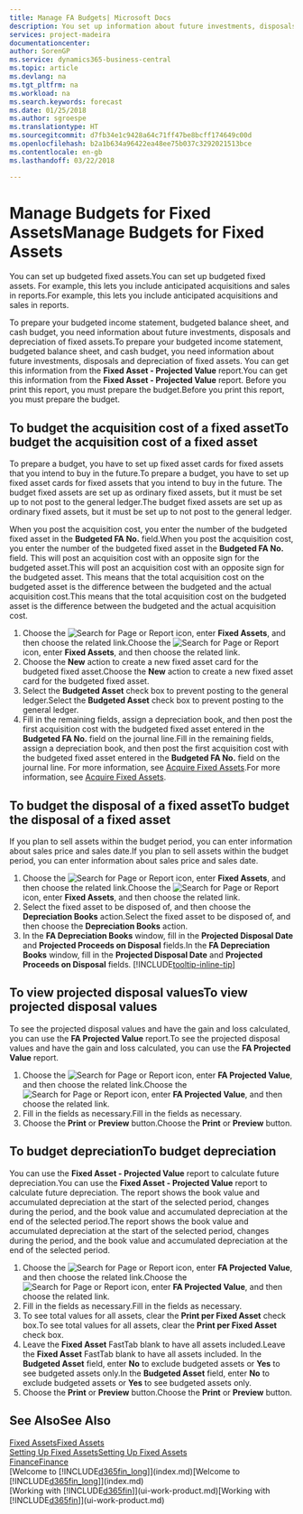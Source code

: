```yaml
---
title: Manage FA Budgets| Microsoft Docs
description: You set up information about future investments, disposals, and depreciation of fixed assets to help prepare budgets and forecasts.
services: project-madeira
documentationcenter: 
author: SorenGP
ms.service: dynamics365-business-central
ms.topic: article
ms.devlang: na
ms.tgt_pltfrm: na
ms.workload: na
ms.search.keywords: forecast
ms.date: 01/25/2018
ms.author: sgroespe
ms.translationtype: HT
ms.sourcegitcommit: d7fb34e1c9428a64c71ff47be8bcff174649c00d
ms.openlocfilehash: b2a1b634a96422ea48ee75b037c3292021513bce
ms.contentlocale: en-gb
ms.lasthandoff: 03/22/2018

---
```

# <a name="manage-budgets-for-fixed-assets"></a><span data-ttu-id="91185-103">Manage Budgets for Fixed Assets</span><span class="sxs-lookup"><span data-stu-id="91185-103">Manage Budgets for Fixed Assets</span></span>
<span data-ttu-id="91185-104">You can set up budgeted fixed assets.</span><span class="sxs-lookup"><span data-stu-id="91185-104">You can set up budgeted fixed assets.</span></span> <span data-ttu-id="91185-105">For example, this lets you include anticipated acquisitions and sales in reports.</span><span class="sxs-lookup"><span data-stu-id="91185-105">For example, this lets you include anticipated acquisitions and sales in reports.</span></span>  

<span data-ttu-id="91185-106">To prepare your budgeted income statement, budgeted balance sheet, and cash budget, you need information about future investments, disposals and depreciation of fixed assets.</span><span class="sxs-lookup"><span data-stu-id="91185-106">To prepare your budgeted income statement, budgeted balance sheet, and cash budget, you need information about future investments, disposals and depreciation of fixed assets.</span></span> <span data-ttu-id="91185-107">You can get this information from the **Fixed Asset - Projected Value** report.</span><span class="sxs-lookup"><span data-stu-id="91185-107">You can get this information from the **Fixed Asset - Projected Value** report.</span></span> <span data-ttu-id="91185-108">Before you print this report, you must prepare the budget.</span><span class="sxs-lookup"><span data-stu-id="91185-108">Before you print this report, you must prepare the budget.</span></span>  

## <a name="to-budget-the-acquisition-cost-of-a-fixed-asset"></a><span data-ttu-id="91185-109">To budget the acquisition cost of a fixed asset</span><span class="sxs-lookup"><span data-stu-id="91185-109">To budget the acquisition cost of a fixed asset</span></span>
<span data-ttu-id="91185-110">To prepare a budget, you have to set up fixed asset cards for fixed assets that you intend to buy in the future.</span><span class="sxs-lookup"><span data-stu-id="91185-110">To prepare a budget, you have to set up fixed asset cards for fixed assets that you intend to buy in the future.</span></span> <span data-ttu-id="91185-111">The budget fixed assets are set up as ordinary fixed assets, but it must be set up to not post to the general ledger.</span><span class="sxs-lookup"><span data-stu-id="91185-111">The budget fixed assets are set up as ordinary fixed assets, but it must be set up to not post to the general ledger.</span></span>

<span data-ttu-id="91185-112">When you post the acquisition cost, you enter the number of the budgeted fixed asset in the **Budgeted FA No.** field.</span><span class="sxs-lookup"><span data-stu-id="91185-112">When you post the acquisition cost, you enter the number of the budgeted fixed asset in the **Budgeted FA No.** field.</span></span> <span data-ttu-id="91185-113">This will post an acquisition cost with an opposite sign for the budgeted asset.</span><span class="sxs-lookup"><span data-stu-id="91185-113">This will post an acquisition cost with an opposite sign for the budgeted asset.</span></span> <span data-ttu-id="91185-114">This means that the total acquisition cost on the budgeted asset is the difference between the budgeted and the actual acquisition cost.</span><span class="sxs-lookup"><span data-stu-id="91185-114">This means that the total acquisition cost on the budgeted asset is the difference between the budgeted and the actual acquisition cost.</span></span>

1. <span data-ttu-id="91185-115">Choose the ![Search for Page or Report](media/ui-search/search_small.png "Search for Page or Report icon") icon, enter **Fixed Assets**, and then choose the related link.</span><span class="sxs-lookup"><span data-stu-id="91185-115">Choose the ![Search for Page or Report](media/ui-search/search_small.png "Search for Page or Report icon") icon, enter **Fixed Assets**, and then choose the related link.</span></span>
2. <span data-ttu-id="91185-116">Choose the **New** action to create a new fixed asset card for the budgeted fixed asset.</span><span class="sxs-lookup"><span data-stu-id="91185-116">Choose the **New** action to create a new fixed asset card for the budgeted fixed asset.</span></span>
3. <span data-ttu-id="91185-117">Select the **Budgeted Asset** check box to prevent posting to the general ledger.</span><span class="sxs-lookup"><span data-stu-id="91185-117">Select the **Budgeted Asset** check box to prevent posting to the general ledger.</span></span>
4. <span data-ttu-id="91185-118">Fill in the remaining fields, assign a depreciation book, and then post the first acquisition cost with the budgeted fixed asset entered in the **Budgeted FA No.** field on the journal line.</span><span class="sxs-lookup"><span data-stu-id="91185-118">Fill in the remaining fields, assign a depreciation book, and then post the first acquisition cost with the budgeted fixed asset entered in the **Budgeted FA No.** field on the journal line.</span></span> <span data-ttu-id="91185-119">For more information, see [Acquire Fixed Assets](fa-how-acquire.md).</span><span class="sxs-lookup"><span data-stu-id="91185-119">For more information, see [Acquire Fixed Assets](fa-how-acquire.md).</span></span>

## <a name="to-budget-the-disposal-of-a-fixed-asset"></a><span data-ttu-id="91185-120">To budget the disposal of a fixed asset</span><span class="sxs-lookup"><span data-stu-id="91185-120">To budget the disposal of a fixed asset</span></span>
<span data-ttu-id="91185-121">If you plan to sell assets within the budget period, you can enter information about sales price and sales date.</span><span class="sxs-lookup"><span data-stu-id="91185-121">If you plan to sell assets within the budget period, you can enter information about sales price and sales date.</span></span>

1. <span data-ttu-id="91185-122">Choose the ![Search for Page or Report](media/ui-search/search_small.png "Search for Page or Report icon") icon, enter **Fixed Assets**, and then choose the related link.</span><span class="sxs-lookup"><span data-stu-id="91185-122">Choose the ![Search for Page or Report](media/ui-search/search_small.png "Search for Page or Report icon") icon, enter **Fixed Assets**, and then choose the related link.</span></span>
2. <span data-ttu-id="91185-123">Select the fixed asset to be disposed of, and then choose the **Depreciation Books** action.</span><span class="sxs-lookup"><span data-stu-id="91185-123">Select the fixed asset to be disposed of, and then choose the **Depreciation Books** action.</span></span>
3. <span data-ttu-id="91185-124">In the **FA Depreciation Books** window, fill in the **Projected Disposal Date** and **Projected Proceeds on Disposal** fields.</span><span class="sxs-lookup"><span data-stu-id="91185-124">In the **FA Depreciation Books** window, fill in the **Projected Disposal Date** and **Projected Proceeds on Disposal** fields.</span></span> [!INCLUDE[tooltip-inline-tip](includes/tooltip-inline-tip_md.md)]

## <a name="to-view-projected-disposal-values"></a><span data-ttu-id="91185-125">To view projected disposal values</span><span class="sxs-lookup"><span data-stu-id="91185-125">To view projected disposal values</span></span>
<span data-ttu-id="91185-126">To see the projected disposal values and have the gain and loss calculated, you can use the **FA Projected Value** report.</span><span class="sxs-lookup"><span data-stu-id="91185-126">To see the projected disposal values and have the gain and loss calculated, you can use the **FA Projected Value** report.</span></span>

1. <span data-ttu-id="91185-127">Choose the ![Search for Page or Report](media/ui-search/search_small.png "Search for Page or Report icon") icon, enter **FA Projected Value**, and then choose the related link.</span><span class="sxs-lookup"><span data-stu-id="91185-127">Choose the ![Search for Page or Report](media/ui-search/search_small.png "Search for Page or Report icon") icon, enter **FA Projected Value**, and then choose the related link.</span></span>
2. <span data-ttu-id="91185-128">Fill in the fields as necessary.</span><span class="sxs-lookup"><span data-stu-id="91185-128">Fill in the fields as necessary.</span></span>
3. <span data-ttu-id="91185-129">Choose the **Print** or **Preview** button.</span><span class="sxs-lookup"><span data-stu-id="91185-129">Choose the **Print** or **Preview** button.</span></span>

## <a name="to-budget-depreciation"></a><span data-ttu-id="91185-130">To budget depreciation</span><span class="sxs-lookup"><span data-stu-id="91185-130">To budget depreciation</span></span>
<span data-ttu-id="91185-131">You can use the **Fixed Asset - Projected Value** report to calculate future depreciation.</span><span class="sxs-lookup"><span data-stu-id="91185-131">You can use the **Fixed Asset - Projected Value** report to calculate future depreciation.</span></span> <span data-ttu-id="91185-132">The report shows the book value and accumulated depreciation at the start of the selected period, changes during the period, and the book value and accumulated depreciation at the end of the selected period.</span><span class="sxs-lookup"><span data-stu-id="91185-132">The report shows the book value and accumulated depreciation at the start of the selected period, changes during the period, and the book value and accumulated depreciation at the end of the selected period.</span></span>

1. <span data-ttu-id="91185-133">Choose the ![Search for Page or Report](media/ui-search/search_small.png "Search for Page or Report icon") icon, enter **FA Projected Value**, and then choose the related link.</span><span class="sxs-lookup"><span data-stu-id="91185-133">Choose the ![Search for Page or Report](media/ui-search/search_small.png "Search for Page or Report icon") icon, enter **FA Projected Value**, and then choose the related link.</span></span>
2. <span data-ttu-id="91185-134">Fill in the fields as necessary.</span><span class="sxs-lookup"><span data-stu-id="91185-134">Fill in the fields as necessary.</span></span>
3. <span data-ttu-id="91185-135">To see total values for all assets, clear the **Print per Fixed Asset** check box.</span><span class="sxs-lookup"><span data-stu-id="91185-135">To see total values for all assets, clear the **Print per Fixed Asset** check box.</span></span>
4. <span data-ttu-id="91185-136">Leave the **Fixed Asset** FastTab blank to have all assets included.</span><span class="sxs-lookup"><span data-stu-id="91185-136">Leave the **Fixed Asset** FastTab blank to have all assets included.</span></span> <span data-ttu-id="91185-137">In the **Budgeted Asset** field, enter **No** to exclude budgeted assets or **Yes** to see budgeted assets only.</span><span class="sxs-lookup"><span data-stu-id="91185-137">In the **Budgeted Asset** field, enter **No** to exclude budgeted assets or **Yes** to see budgeted assets only.</span></span>
5. <span data-ttu-id="91185-138">Choose the **Print** or **Preview** button.</span><span class="sxs-lookup"><span data-stu-id="91185-138">Choose the **Print** or **Preview** button.</span></span>

## <a name="see-also"></a><span data-ttu-id="91185-139">See Also</span><span class="sxs-lookup"><span data-stu-id="91185-139">See Also</span></span>
[<span data-ttu-id="91185-140">Fixed Assets</span><span class="sxs-lookup"><span data-stu-id="91185-140">Fixed Assets</span></span>](fa-manage.md)  
[<span data-ttu-id="91185-141">Setting Up Fixed Assets</span><span class="sxs-lookup"><span data-stu-id="91185-141">Setting Up Fixed Assets</span></span>](fa-setup.md)  
[<span data-ttu-id="91185-142">Finance</span><span class="sxs-lookup"><span data-stu-id="91185-142">Finance</span></span>](finance.md)  
<span data-ttu-id="91185-143">[Welcome to [!INCLUDE[d365fin_long](includes/d365fin_long_md.md)]](index.md)</span><span class="sxs-lookup"><span data-stu-id="91185-143">[Welcome to [!INCLUDE[d365fin_long](includes/d365fin_long_md.md)]](index.md)</span></span>  
<span data-ttu-id="91185-144">[Working with [!INCLUDE[d365fin](includes/d365fin_md.md)]](ui-work-product.md)</span><span class="sxs-lookup"><span data-stu-id="91185-144">[Working with [!INCLUDE[d365fin](includes/d365fin_md.md)]](ui-work-product.md)</span></span>

